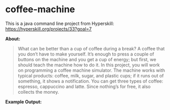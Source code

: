 # coffee-machine
This is a java command line project from Hyperskill: https://hyperskill.org/projects/33?goal=7

**About:** 
> What can be better than a cup of coffee during a break? A coffee that you don’t have to make yourself. It’s enough to press a couple  of buttons on the machine and you get a cup of energy; but first, we should teach the machine how to do it. In this project, you will work on programming a coffee machine simulator. The machine works with typical products: coffee, milk, sugar, and plastic cups; if it runs out of something, it shows a notification. You can get three types of coffee: espresso, cappuccino and latte. Since nothing’s for free, it also collects the money.

**Example Output:**



